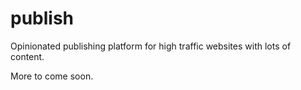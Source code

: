 publish
=======

Opinionated publishing platform for high traffic websites with lots of content.

More to come soon.
